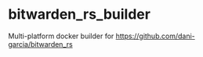 # bitwarden_rs_builder
Multi-platform docker builder for https://github.com/dani-garcia/bitwarden_rs
